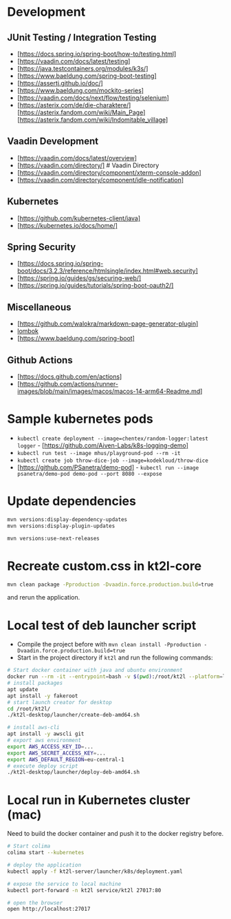 # Development

## JUnit Testing / Integration Testing

* [https://docs.spring.io/spring-boot/how-to/testing.html]
* [https://vaadin.com/docs/latest/testing]
* [https://java.testcontainers.org/modules/k3s/]
* [https://www.baeldung.com/spring-boot-testing]
* [https://assertj.github.io/doc/]
* [https://www.baeldung.com/mockito-series]
* [https://vaadin.com/docs/next/flow/testing/selenium]
* [https://asterix.com/de/die-charaktere/] [https://asterix.fandom.com/wiki/Main_Page] [https://asterix.fandom.com/wiki/Indomitable_village]

## Vaadin Development

* [https://vaadin.com/docs/latest/overview]
* [https://vaadin.com/directory/] # Vaadin Directory
* [https://vaadin.com/directory/component/xterm-console-addon]
* [https://vaadin.com/directory/component/idle-notification]

## Kubernetes

* [https://github.com/kubernetes-client/java]
* [https://kubernetes.io/docs/home/]

## Spring Security

* [https://docs.spring.io/spring-boot/docs/3.2.3/reference/htmlsingle/index.html#web.security]
* [https://spring.io/guides/gs/securing-web/]
* [https://spring.io/guides/tutorials/spring-boot-oauth2/]

## Miscellaneous

* [https://github.com/walokra/markdown-page-generator-plugin]
* [lombok](https://projectlombok.org/features/all)
* [https://www.baeldung.com/spring-boot]

## Github Actions

* [https://docs.github.com/en/actions]
* [https://github.com/actions/runner-images/blob/main/images/macos/macos-14-arm64-Readme.md]

# Sample kubernetes pods

* `kubectl create deployment --image=chentex/random-logger:latest logger` - [https://github.com/Aiven-Labs/k8s-logging-demo]
* `kubectl run test --image mhus/playground-pod --rm -it`
* `kubectl create job throw-dice-job --image=kodekloud/throw-dice`
* [https://github.com/PSanetra/demo-pod] - `kubectl run --image psanetra/demo-pod demo-pod --port 8080 --expose`

# Update dependencies

```bash
mvn versions:display-dependency-updates
mvn versions:display-plugin-updates

mvn versions:use-next-releases
```

# Recreate custom.css in kt2l-core

```bash
mvn clean package -Pproduction -Dvaadin.force.production.build=true
```

and rerun the application.

# Local test of deb launcher script

* Compile the project before with `mvn clean install -Pproduction -Dvaadin.force.production.build=true`
* Start in the project directory if `kt2l` and run the following commands:

```bash
# Start docker container with java and ubuntu environment
docker run --rm -it --entrypoint=bash -v $(pwd):/root/kt2l --platform=linux/amd64 eclipse-temurin:21-amd64
# install packages
apt update
apt install -y fakeroot
# start launch creator for desktop 
cd /root/kt2l/
./kt2l-desktop/launcher/create-deb-amd64.sh

# install aws-cli
apt install -y awscli git
# export aws environment
export AWS_ACCESS_KEY_ID=...
export AWS_SECRET_ACCESS_KEY=...
export AWS_DEFAULT_REGION=eu-central-1
# execute deploy script
./kt2l-desktop/launcher/deploy-deb-amd64.sh
```

# Local run in Kubernetes cluster (mac)

Need to build the docker container and push it to the docker registry before.

```bash
# Start colima
colima start --kubernetes

# deploy the application
kubectl apply -f kt2l-server/launcher/k8s/deployment.yaml

# expose the service to local machine
kubectl port-forward -n kt2l service/kt2l 27017:80

# open the browser
open http://localhost:27017

```

